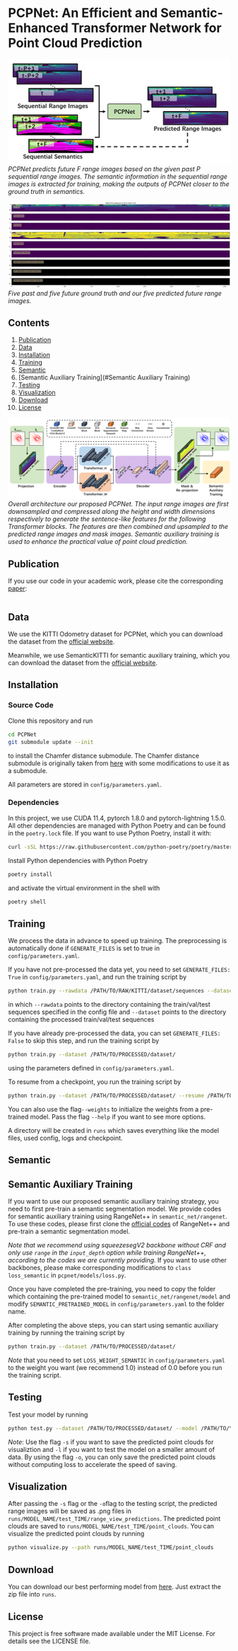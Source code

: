 # PCPNet: An Efficient and Semantic-Enhanced Transformer Network for Point Cloud Prediction

![](figs/motivation.png)
*PCPNet predicts future F range images based on the given past P sequential range images. The semantic information in the sequential range images is extracted for training, making the outputs of PCPNet closer to the ground truth in semantics.*

![](figs/predictions.gif)
*Five past and five future ground truth and our five predicted future range images.*

## Contents
1. [Publication](#Publication)
2. [Data](#Data)
3. [Installation](#Installation)
4. [Training](#Training)
5. [Semantic](#Semantic)
6. [Semantic Auxiliary Training](#Semantic Auxiliary Training)
7. [Testing](#Testing)
8. [Visualization](#Visualization)
9. [Download](#Dwnload)
10. [License](#License)

![](figs/overall_architecture.png)
*Overall architecture our proposed PCPNet. The input range images are first downsampled and compressed along the height and width dimensions respectively to generate the sentence-like features for the following Transformer blocks. The features are then combined and upsampled to the predicted range images and mask images. Semantic auxiliary training is used to enhance the practical value of point cloud prediction.*

## Publication
If you use our code in your academic work, please cite the corresponding [paper]():
    
```latex

```

## Data
We use the KITTI Odometry dataset for PCPNet, which you can download the dataset from the [official website](http://www.cvlibs.net/datasets/kitti/eval_odometry.php).


Meanwhile, we use SemanticKITTI for semantic auxiliary training, which you can download the dataset from the [official website](http://semantic-kitti.org/dataset.html#download).

## Installation

### Source Code
Clone this repository and run 
```bash
cd PCPNet
git submodule update --init
```
to install the Chamfer distance submodule. The Chamfer distance submodule is originally taken from [here](https://github.com/chrdiller/pyTorchChamferDistance) with some modifications to use it as a submodule.

All parameters are stored in ```config/parameters.yaml```.

### Dependencies
In this project, we use CUDA 11.4, pytorch 1.8.0 and pytorch-lightning 1.5.0. All other dependencies are managed with Python Poetry and can be found in the ```poetry.lock``` file. If you want to use Python Poetry, install it with:
```bash
curl -sSL https://raw.githubusercontent.com/python-poetry/poetry/master/install-poetry.py | python -
```

Install Python dependencies with Python Poetry
```bash
poetry install
```

and activate the virtual environment in the shell with
```bash
poetry shell
```

## Training
We process the data in advance to speed up training. The preprocessing is automatically done if ```GENERATE_FILES``` is set to true in ```config/parameters.yaml```.

If you have not pre-processed the data yet, you need to set ```GENERATE_FILES: True``` in ```config/parameters.yaml```, and run the training script by
```bash
python train.py --rawdata /PATH/TO/RAW/KITTI/dataset/sequences --dataset /PATH/TO/PROCESSED/dataset/
```
in which ```--rawdata``` points to the directory containing the train/val/test sequences specified in the config file and  ```--dataset``` points to the directory containing the processed train/val/test sequences

If you have already pre-processed the data, you can set ```GENERATE_FILES: False``` to skip this step, and run the training script by
```bash
python train.py --dataset /PATH/TO/PROCESSED/dataset/
```
using the parameters defined in ```config/parameters.yaml```. 

To resume from a checkpoint, you run the training script by
```bash
python train.py --dataset /PATH/TO/PROCESSED/dataset/ --resume /PATH/TO/YOUR/MODEL/
```
You can also use the flag```--weights``` to initialize the weights from a pre-trained model. Pass the flag ```--help``` if you want to see more options.

A directory will be created in ```runs``` which saves everything like the model files, used config, logs and checkpoint.

## Semantic

## Semantic Auxiliary Training
If you want to use our proposed semantic auxiliary training strategy, you need to first pre-train a semantic segmentation model. We provide codes for semantic auxiliary training using RangeNet++ in ```semantic_net/rangenet```. To use these codes, please first clone the [official codes](https://github.com/PRBonn/lidar-bonnetal) of RangeNet++ and pre-train a semantic segmentation model. 

*Note that we recommend using squeezesegV2 backbone without CRF and only use ```range``` in the ```input_depth``` option while training RangeNet++, according to the codes we are currently providing.* If you want to use other backbones, please make corresponding modifications to ```class loss_semantic```  in ```pcpnet/models/loss.py```.

Once you have completed the pre-training, you need to copy the folder which containing the pre-trained model to ```semantic_net/rangenet/model``` and modify ```SEMANTIC_PRETRAINED_MODEL``` in ```config/parameters.yaml```  to the folder name.

After completing the above steps, you can start using semantic auxiliary training by running the training script by
```bash
python train.py --dataset /PATH/TO/PROCESSED/dataset/
```
*Note* that you need to set ```LOSS_WEIGHT_SEMANTIC``` in ```config/parameters.yaml``` to the weight you want (we recommend 1.0) instead of 0.0 before you run the training script.

## Testing
Test your model by running
```bash
python test.py --dataset /PATH/TO/PROCESSED/dataset/ --model /PATH/TO/YOUR/MODEL/
```
*Note*: Use the flag ```-s``` if you want to save the predicted point clouds for visualiztion and ```-l``` if you want to test the model on a smaller amount of data. By using the flag ```-o```, you can only save the predicted point clouds without computing loss to accelerate the speed of saving.

## Visualization
After passing the ```-s``` flag or the ```-o```flag to the testing script, the predicted range images will be saved as .png files in ```runs/MODEL_NAME/test_TIME/range_view_predictions```. The predicted point clouds are saved to ```runs/MODEL_NAME/test_TIME/point_clouds```. You can visualize the predicted point clouds by running
```bash
python visualize.py --path runs/MODEL_NAME/test_TIME/point_clouds
```

## Download
You can download our best performing model from [here](https://www.ipb.uni-bonn.de/html/projects/point-cloud-prediction/pretrained.zip). Just extract the zip file into ```runs```.

## License
This project is free software made available under the MIT License. For details see the LICENSE file.
